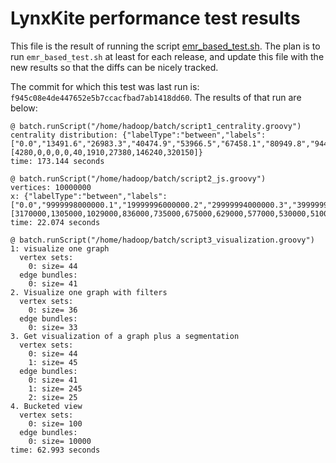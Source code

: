 LynxKite performance test results
=================================

This file is the result of running the script [emr_based_test.sh](https://github.com/biggraph/biggraph/blob/master/tools/emr_based_test.sh).
The plan is to run `emr_based_test.sh` at least for each release,
and update this file with the new results so that the diffs can be
nicely tracked.


The commit for which this test was last run is: `f945c08e4de447652e5b7ccacfbad7ab1418dd60`. The results of that run are below:
```
@ batch.runScript("/home/hadoop/batch/script1_centrality.groovy")
centrality distribution: {"labelType":"between","labels":["0.0","13491.6","26983.3","40474.9","53966.5","67458.1","80949.8","94441.4","107933.0","121424.7","134916.3"],"sizes":[4280,0,0,0,0,40,1910,27380,146240,320150]}
time: 173.144 seconds

@ batch.runScript("/home/hadoop/batch/script2_js.groovy")
vertices: 10000000
x: {"labelType":"between","labels":["0.0","9999998000000.1","19999996000000.2","29999994000000.3","39999992000000.4","49999990000000.5","59999988000000.6","69999986000000.7","79999984000000.8","89999982000000.9","99999980000001.0"],"sizes":[3170000,1305000,1029000,836000,735000,675000,629000,577000,530000,510000]}
time: 22.074 seconds

@ batch.runScript("/home/hadoop/batch/script3_visualization.groovy")
1: visualize one graph
  vertex sets:
    0: size= 44
  edge bundles:
    0: size= 41
2. Visualize one graph with filters
  vertex sets:
    0: size= 36
  edge bundles:
    0: size= 33
3. Get visualization of a graph plus a segmentation
  vertex sets:
    0: size= 44
    1: size= 45
  edge bundles:
    0: size= 41
    1: size= 245
    2: size= 25
4. Bucketed view
  vertex sets:
    0: size= 100
  edge bundles:
    0: size= 10000
time: 62.993 seconds
